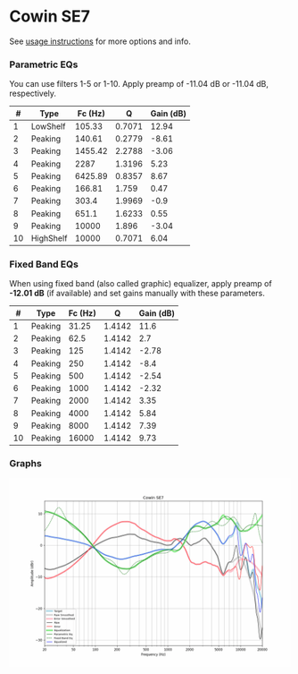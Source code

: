 # Cowin SE7
See [usage instructions](https://github.com/jaakkopasanen/AutoEq#usage) for more options and info.

### Parametric EQs
You can use filters 1-5 or 1-10. Apply preamp of -11.04 dB or -11.04 dB, respectively.

|   # | Type      |   Fc (Hz) |      Q |   Gain (dB) |
|-----|-----------|-----------|--------|-------------|
|   1 | LowShelf  |    105.33 | 0.7071 |       12.94 |
|   2 | Peaking   |    140.61 | 0.2779 |       -8.61 |
|   3 | Peaking   |   1455.42 | 2.2788 |       -3.06 |
|   4 | Peaking   |   2287    | 1.3196 |        5.23 |
|   5 | Peaking   |   6425.89 | 0.8357 |        8.67 |
|   6 | Peaking   |    166.81 | 1.759  |        0.47 |
|   7 | Peaking   |    303.4  | 1.9969 |       -0.9  |
|   8 | Peaking   |    651.1  | 1.6233 |        0.55 |
|   9 | Peaking   |  10000    | 1.896  |       -3.04 |
|  10 | HighShelf |  10000    | 0.7071 |        6.04 |

### Fixed Band EQs
When using fixed band (also called graphic) equalizer, apply preamp of **-12.01 dB** (if available) and set gains manually with these parameters.

|   # | Type    |   Fc (Hz) |      Q |   Gain (dB) |
|-----|---------|-----------|--------|-------------|
|   1 | Peaking |     31.25 | 1.4142 |       11.6  |
|   2 | Peaking |     62.5  | 1.4142 |        2.7  |
|   3 | Peaking |    125    | 1.4142 |       -2.78 |
|   4 | Peaking |    250    | 1.4142 |       -8.4  |
|   5 | Peaking |    500    | 1.4142 |       -2.54 |
|   6 | Peaking |   1000    | 1.4142 |       -2.32 |
|   7 | Peaking |   2000    | 1.4142 |        3.35 |
|   8 | Peaking |   4000    | 1.4142 |        5.84 |
|   9 | Peaking |   8000    | 1.4142 |        7.39 |
|  10 | Peaking |  16000    | 1.4142 |        9.73 |

### Graphs
![](./Cowin%20SE7.png)
